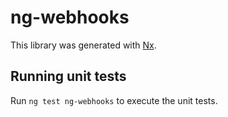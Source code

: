 # ng-webhooks

This library was generated with [Nx](https://nx.dev).

## Running unit tests

Run `ng test ng-webhooks` to execute the unit tests.
